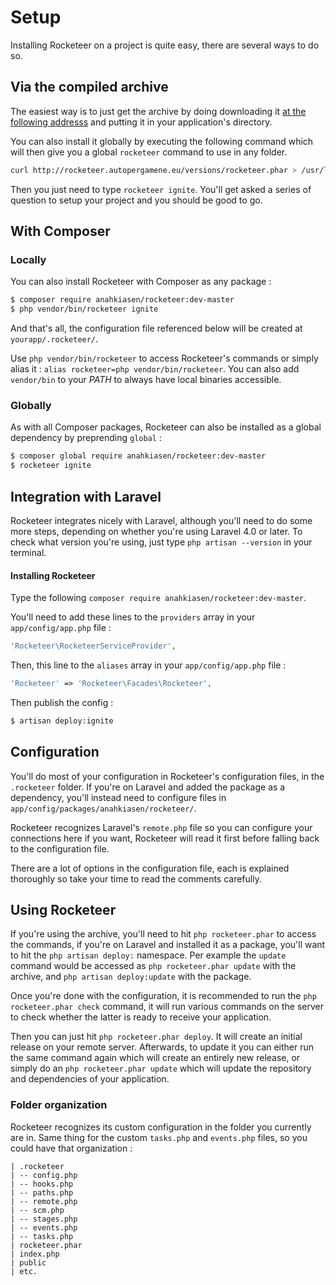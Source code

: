 # Setup

Installing Rocketeer on a project is quite easy, there are several ways to do so.

## Via the compiled archive

The easiest way is to just get the archive by doing downloading it [at the following addresss](http://rocketeer.autopergamene.eu/versions/rocketeer.phar) and putting it in your application's directory.

You can also install it globally by executing the following command which will then give you a global `rocketeer` command to use in any folder.

```bash
curl http://rocketeer.autopergamene.eu/versions/rocketeer.phar > /usr/local/bin/rocketeer && chmod 755 /usr/local/bin/rocketeer
```

Then you just need to type `rocketeer ignite`. You'll get asked a series of question to setup your project and you should be good to go.

## With Composer

### Locally

You can also install Rocketeer with Composer as any package :

```bash
$ composer require anahkiasen/rocketeer:dev-master
$ php vendor/bin/rocketeer ignite
```

And that's all, the configuration file referenced below will be created at `yourapp/.rocketeer/`.

Use `php vendor/bin/rocketeer` to access Rocketeer's commands or simply alias it : `alias rocketeer=php vendor/bin/rocketeer`. You can also add `vendor/bin` to your _PATH_ to always have local binaries accessible.

### Globally

As with all Composer packages, Rocketeer can also be installed as a global dependency by preprending `global` :

```bash
$ composer global require anahkiasen/rocketeer:dev-master
$ rocketeer ignite
```

## Integration with Laravel

Rocketeer integrates nicely with Laravel, although you'll need to do some more steps, depending on whether you're using Laravel 4.0 or later. To check what version you're using, just type `php artisan --version` in your terminal.

#### Installing Rocketeer

Type the following `composer require anahkiasen/rocketeer:dev-master`.

You'll need to add these lines to the `providers` array in your `app/config/app.php` file :

```php
'Rocketeer\RocketeerServiceProvider',
```

Then, this line to the `aliases` array in your `app/config/app.php` file :

```php
'Rocketeer' => 'Rocketeer\Facades\Rocketeer',
```

Then publish the config :

```bash
$ artisan deploy:ignite
```

## Configuration

You'll do most of your configuration in Rocketeer's configuration files, in the `.rocketeer` folder.
If you're on Laravel and added the package as a dependency, you'll instead need to configure files in `app/config/packages/anahkiasen/rocketeer/`.

Rocketeer recognizes Laravel's `remote.php` file so you can configure your connections here if you want, Rocketeer will read it first before falling back to the configuration file.

There are a lot of options in the configuration file, each is explained thoroughly so take your time to read the comments carefully.

## Using Rocketeer

If you're using the archive, you'll need to hit `php rocketeer.phar` to access the commands, if you're on Laravel and installed it as a package, you'll want to hit the `php artisan deploy:` namespace. Per example the `update` command would be accessed as `php rocketeer.phar update` with the archive, and `php artisan deploy:update` with the package.

Once you're done with the configuration, it is recommended to run the `php rocketeer.phar check` command, it will run various commands on the server to check whether the latter is ready to receive your application.

Then you can just hit `php rocketeer.phar deploy`. It will create an initial release on your remote server.
Afterwards, to update it you can either run the same command again which will create an entirely new release, or simply do an `php rocketeer.phar update` which will update the repository and dependencies of your application.

### Folder organization

Rocketeer recognizes its custom configuration in the folder you currently are in. Same thing for the custom `tasks.php` and `events.php` files, so you could have that organization :

```
| .rocketeer
| -- config.php
| -- hooks.php
| -- paths.php
| -- remote.php
| -- scm.php
| -- stages.php
| -- events.php
| -- tasks.php
| rocketeer.phar
| index.php
| public
| etc.
```
